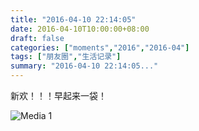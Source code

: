 ```yaml
---
title: "2016-04-10 22:14:05"
date: 2016-04-10T10:00:00+08:00
draft: false
categories: ["moments","2016","2016-04"]
tags: ["朋友圈","生活记录"]
summary: "2016-04-10 22:14:05..."
---
```


新欢！！！早起来一袋！

![Media 1](/Moments/photos/2016-04-10/201604102214050.jpg)

